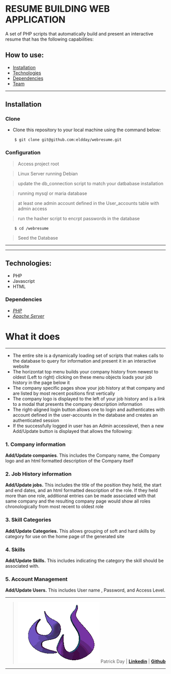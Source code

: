 # RESUME BUILDING WEB APPLICATION
A set of PHP scripts that automatically build and present an interactive resume that has the following capabilities:






## How to use:

- [Installation](#installation)
- [Technologies](#technologies)
- [Dependencies](#dependencies)
- [Team](#team)

---

## Installation
### Clone

- Clone this repository to your local machine using the command below:
```
	$ git clone git@github.com:eldday/webresume.git
```

### Configuration

> Access project root

> Linux Server running Debian

> update the db_connection script to match your datbabase installation

> running mysql or maria database

> at least one admin account defined in the User_accounts table with admin access

> run the hasher script to encrpt passwords in the database
```
	$ cd /webresume
```
> Seed the Database
---

---
## Technologies:
- PHP
- Javascript
- HTML

### Dependencies
* *[PHP](https://www.php.net/downloads.php)*
* *[Apache Server](https://httpd.apache.org/)*


# What it does

---
* The entire site is a dynamically loading set of scripts that makes calls to the database to query for information and present it in an interactive website
* The horizontat top menu builds your company history from newest to oldest (Left to right) clicking on these menu objects loads your job history in the page below it
* The company specific pages show your job history at that company and are listed by most recent positions first vertically 
* The company logo is displayed to the left of your job history and is a link to a modal that presents the company description information
* The right-aligned login button allows one to login and authenticates with account defined in the user-accounts in the database and creates an authenticated session 
* If the successfully logged in user has an Admin accesslevel, then a new Add/Update button is displayed that allows the following:

### 1. **Company information** 
**Add/Update companies**. This includes the Company name, the Company logo and an html formatted description of the Company itself

### 2. **Job History information** 
**Add/Update jobs.** This includes the title of the position they held, the start and end dates, and an html formatted description of the role. 
If they held more than one role, additional entries can be made associated with that same company and the resulting company page would show all roles chronologically from most recent to oldest role 

### 3. **Skill Categories** 
**Add/Update Categories.** This allows grouping of soft and hard skills by category for use on the home page of the generated site 

### 4. **Skills** 
**Add/Update Skills.** This includes indicating the category the skill should be associated with.

### 5. **Account Management** 
**Add/Update Users.** This includes User name , Password, and Access Level.





---


> ![](https://github.com/eldday/webresume/blob/main/images/DDAYLOGO.gif) Patrick Day  | <a href="https://www.linkedin.com/in/eldday/" target="_blank">**Linkedin**</a> | <a href="https://github.com/eldday" target="_blank">**Github**</a> 

---
